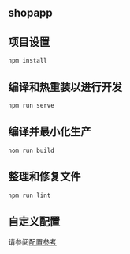 ## shopapp
## 项目设置

` npm install `

## 编译和热重装以进行开发

` npm run serve `

## 编译并最小化生产
` nom run build `
## 整理和修复文件
` npm run lint `
## 自定义配置

请参阅[配置参考](https://cli.vuejs.org/config/)
